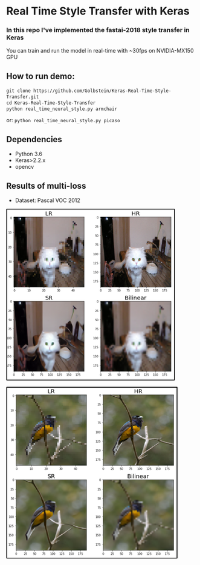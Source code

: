 # Real Time Style Transfer with Keras

### In this repo I've implemented the fastai-2018 style transfer in Keras

You can train and run the model in real-time with ~30fps on NVIDIA-MX150 GPU

## How to run demo:

```
git clone https://github.com/Golbstein/Keras-Real-Time-Style-Transfer.git
cd Keras-Real-Time-Style-Transfer
python real_time_neural_style.py armchair
```
or: `python real_time_neural_style.py picaso`


## Dependencies
* Python 3.6
* Keras>2.2.x
* opencv

## Results of multi-loss

* Dataset: Pascal VOC 2012

![alt text](https://github.com/Golbstein/EDSR-Keras/blob/master/cat.png)

![alt text](https://github.com/Golbstein/EDSR-Keras/blob/master/bird.png)
